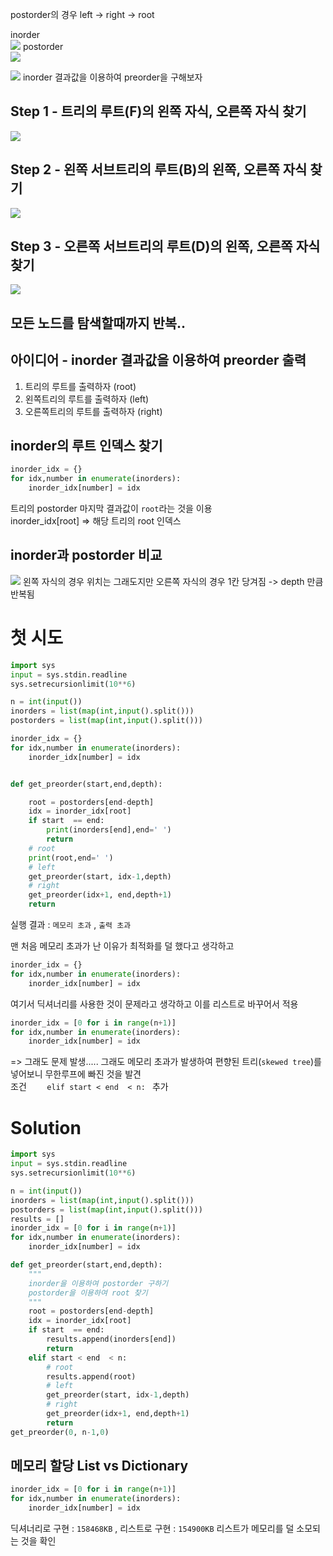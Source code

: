 

postorder의 경우 left -> right -> root

inorder  
<img src='https://upload.wikimedia.org/wikipedia/commons/4/48/Inorder-traversal.gif'>
postorder   
<img src = 'https://upload.wikimedia.org/wikipedia/commons/2/28/Postorder-traversal.gif'>





<img src ="https://user-images.githubusercontent.com/62232531/176799653-5e8b82a6-bf27-48c4-b0f4-7c5d19df0f73.png">
inorder 결과값을 이용하여 preorder을 구해보자


## Step 1 - 트리의 루트(F)의 왼쪽 자식, 오른쪽 자식 찾기  
<img src="https://user-images.githubusercontent.com/62232531/176800047-e3785017-3d59-4999-8a3e-2059086a9f28.png">

## Step 2 - 왼쪽 서브트리의 루트(B)의 왼쪽, 오른쪽 자식 찾기  
<img src = "https://user-images.githubusercontent.com/62232531/176800450-7e670f05-6066-419e-b9cc-5409b4065bf6.png">

## Step 3 - 오른쪽 서브트리의 루트(D)의 왼쪽, 오른쪽 자식 찾기  
<img src = "https://user-images.githubusercontent.com/62232531/176800919-da019a62-ddd9-4474-806d-3d2214e2aa2a.png">

##  모든 노드를 탐색할때까지 반복..

## 아이디어 - inorder 결과값을 이용하여 preorder 출력
1. 트리의 루트를 출력하자  (root)
2. 왼쪽트리의 루트를 출력하자 (left)
3. 오른쪽트리의 루트를 출력하자 (right)


## inorder의 루트 인덱스 찾기
``` python
inorder_idx = {}
for idx,number in enumerate(inorders):
    inorder_idx[number] = idx
```
트리의 postorder 마지막 결과값이 `root`라는 것을 이용  
inorder_idx[root] => 해당 트리의 root 인덱스

## inorder과 postorder 비교
<img src = "https://user-images.githubusercontent.com/62232531/176801976-8cb1b8c7-3793-495c-bb55-96b60b74472f.png">
왼쪽 자식의 경우 위치는 그래도지만 오른쪽 자식의 경우 1칸 당겨짐 -> depth 만큼 반복됨






# 첫 시도
``` python
import sys
input = sys.stdin.readline
sys.setrecursionlimit(10**6)

n = int(input())
inorders = list(map(int,input().split()))
postorders = list(map(int,input().split()))

inorder_idx = {}
for idx,number in enumerate(inorders):
    inorder_idx[number] = idx


def get_preorder(start,end,depth):

    root = postorders[end-depth]
    idx = inorder_idx[root]
    if start  == end:
        print(inorders[end],end=' ')
        return 
    # root 
    print(root,end=' ')
    # left 
    get_preorder(start, idx-1,depth)
    # right
    get_preorder(idx+1, end,depth+1)
    return 
```
실행 결과 : `메모리 초과` , `출력 초과`

맨 처음 메모리 초과가 난 이유가 최적화를 덜 했다고 생각하고
``` python
inorder_idx = {}
for idx,number in enumerate(inorders):
    inorder_idx[number] = idx
```
여기서 딕셔너리를 사용한 것이 문제라고 생각하고 이를 리스트로 바꾸어서 적용  
``` python
inorder_idx = [0 for i in range(n+1)]
for idx,number in enumerate(inorders):
    inorder_idx[number] = idx
```

=> 그래도 문제 발생.....
그래도 메모리 초과가 발생하여 편향된 트리(`skewed tree`)를 넣어보니 무한루프에 빠진 것을 발견  
조건 `     elif start < end  < n:  ` 추가 


# Solution
``` python
import sys
input = sys.stdin.readline
sys.setrecursionlimit(10**6)

n = int(input())
inorders = list(map(int,input().split()))
postorders = list(map(int,input().split()))
results = []
inorder_idx = [0 for i in range(n+1)]
for idx,number in enumerate(inorders):
    inorder_idx[number] = idx

def get_preorder(start,end,depth):
    """
    inorder을 이용하여 postorder 구하기
    postorder을 이용하여 root 찾기
    """
    root = postorders[end-depth]
    idx = inorder_idx[root]
    if start  == end:
        results.append(inorders[end])
        return 
    elif start < end  < n:
        # root 
        results.append(root)
        # left 
        get_preorder(start, idx-1,depth)
        # right
        get_preorder(idx+1, end,depth+1)
        return 
get_preorder(0, n-1,0)
```
## 메모리 할당 List vs Dictionary
``` python
inorder_idx = [0 for i in range(n+1)]
for idx,number in enumerate(inorders):
    inorder_idx[number] = idx
```
딕셔너리로 구현 : `158468KB` , 리스트로 구현 : `154900KB`
리스트가 메모리를 덜 소모되는 것을 확인